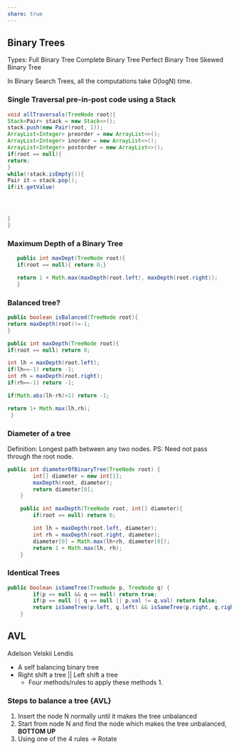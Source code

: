 ```yaml
---
share: true
---
```


## Binary Trees
Types:
 Full Binary Tree
 Complete Binary Tree
 Perfect Binary Tree
 Skewed Binary Tree

In Binary Search Trees, all the computations take O(logN) time.

### Single Traversal pre-in-post code using a Stack
 ```java
 void allTraversals(TreeNode root){
 Stack<Pair> stack = new Stack<>();
 stack.push(new Pair(root, 1));
 ArrayList<Integer> preorder = new ArrayList<>();
 ArrayList<Integer> inorder = new ArrayList<>();
 ArrayList<Integer> postorder = new ArrayList<>();
 if(root == null){
 return;
 }
 while(!stack.isEmpty()){
 Pair it = stack.pop();
 if(it.getValue)




 }
 }
 ```


### Maximum Depth of a Binary Tree
 ```java
	public int maxDept(TreeNode root){
	if(root == null){ return 0;}

	return 1 + Math.max(maxDepth(root.left), maxDepth(root.right));
	} 
 ```

### Balanced tree?
 ```java
 public boolean isBalanced(TreeNode root){
 return maxDepth(root)!=-1;
 }
 
 public int maxDepth(TreeNode root){
 if(root == null) return 0;

 int lh = maxDepth(root.left);
 if(lh==-1) return -1;
 int rh = maxDepth(root.right);
 if(rh==-1) return -1;

if(Math.abs(lh-rh)>1) return -1;

 return 1+ Math.max(lh,rh);
  }


 ```

### Diameter of a tree
 Definition: Longest path between any two nodes. 
 PS: Need not pass through the root node. 
 ```java
 public int diameterOfBinaryTree(TreeNode root) {
        int[] diameter = new int[1];
        maxDepth(root, diameter);
        return diameter[0];
    }

    public int maxDepth(TreeNode root, int[] diameter){
        if(root == null) return 0;

        int lh = maxDepth(root.left, diameter);
        int rh = maxDepth(root.right, diameter);
        diameter[0] = Math.max(lh+rh, diameter[0]);
        return 1 + Math.max(lh, rh);
    }
 ```


### Identical Trees
 ```java 
 public boolean isSameTree(TreeNode p, TreeNode q) {
        if(p == null && q == null) return true;
        if(p == null || q == null || p.val != q.val) return false;
        return isSameTree(p.left, q.left) && isSameTree(p.right, q.right);          
    }
 ```
## AVL 
Adelson Velskii Lendis
- A self balancing binary tree
- Right shift a tree || Left shift a tree
	- Four methods/rules to apply these methods
		1. 

### Steps to balance a tree {AVL}
1. Insert the node N normally until it makes the tree unbalanced
2. Start from node N and find the node which makes the tree unbalanced, **BOTTOM UP**
3. Using one of the 4 rules -> Rotate